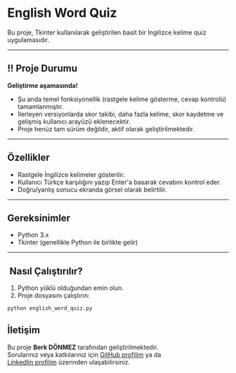 # English Word Quiz

Bu proje, Tkinter kullanılarak geliştirilen basit bir İngilizce kelime quiz uygulamasıdır.

---

## !! Proje Durumu

**Geliştirme aşamasında!**

- Şu anda temel fonksiyonellik (rastgele kelime gösterme, cevap kontrolü) tamamlanmıştır.  
- İlerleyen versiyonlarda skor takibi, daha fazla kelime, skor kaydetme ve gelişmiş kullanıcı arayüzü eklenecektir.  
- Proje henüz tam sürüm değildir, aktif olarak geliştirilmektedir.

---

## Özellikler

- Rastgele İngilizce kelimeler gösterilir.  
- Kullanıcı Türkçe karşılığını yazıp Enter'a basarak cevabını kontrol eder.  
- Doğru/yanlış sonucu ekranda görsel olarak belirtilir.

---

##  Gereksinimler

- Python 3.x  
- Tkinter (genellikle Python ile birlikte gelir)

---

## ️ Nasıl Çalıştırılır?

1. Python yüklü olduğundan emin olun.  
2. Proje dosyasını çalıştırın:

```bash
python english_word_quiz.py

```
##  İletişim

Bu proje **Berk DÖNMEZ** tarafından geliştirilmektedir.  
Sorularınız veya katkılarınız için [GitHub profilim](https://github.com/kullaniciadi) ya da  
[Linkedlin profilim](https://www.linkedin.com/in/berkdnmz) üzerinden ulaşabilirsiniz.
